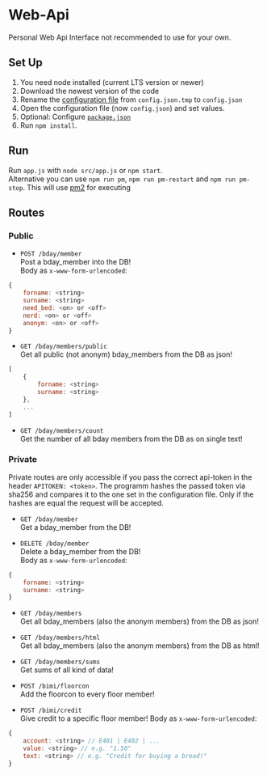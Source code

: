 # Web-Api
Personal Web Api Interface not recommended to use for your own.

## Set Up
1. You need node installed (current LTS version or newer)
2. Download the newest version of the code
3. Rename the [configuration file](https://github.com/EliasSchaut/Web-Api/blob/main/config/config.json.tmp) from ```config.json.tmp``` to ```config.json```
4. Open the configuration file (now ```config.json```) and set values. 
5. Optional: Configure [`package.json`](https://github.com/EliasSchaut/Web-Api/blob/main/package.json)
6. Run `npm install`.

## Run
Run `app.js` with `node src/app.js` or `npm start`. \
Alternative you can use `npm run pm`, `npm run pm-restart` and `npm run pm-stop`.
This will use [pm2](https://www.npmjs.com/package/pm2) for executing

## Routes

### Public
* `POST /bday/member` \
Post a bday_member into the DB! \
Body as `x-www-form-urlencoded`:
```js
{
    forname: <string>
    surname: <string>
    need_bed: <on> or <off>
    nerd: <on> or <off>
    anonym: <on> or <off>
}
```

* `GET /bday/members/public` \
Get all public (not anonym) bday_members from the DB as json!
```js
[
    {
        forname: <string>
        surname: <string>
    },
    ...
]
```

* `GET /bday/members/count` \
Get the number of all bday members from the DB as on single text! 

### Private
Private routes are only accessible if you pass the correct api-token in the header `APITOKEN: <token>`.
The programm hashes the passed token via sha256 and compares it to the one set in the configuration file.
Only if the hashes are equal the request will be accepted.

* `GET /bday/member` \
  Get a bday_member from the DB!

* `DELETE /bday/member` \
Delete a bday_member from the DB! \
Body as `x-www-form-urlencoded`:
```js
{
    forname: <string>
    surname: <string>
}
```

* `GET /bday/members` \
Get all bday_members (also the anonym members) from the DB as json!

* `GET /bday/members/html` \
Get all bday_members (also the anonym members) from the DB as html!

* `GET /bday/members/sums` \
Get sums of all kind of data!

* `POST /bimi/floorcon` \
Add the floorcon to every floor member!

* `POST /bimi/credit` \
Give credit to a specific floor member!
  Body as `x-www-form-urlencoded`:
```js
{
    account: <string> // E401 | E402 | ...
    value: <string> // e.g. "1.50"
    text: <string> // e.g. "Credit for buying a bread!"
}
```